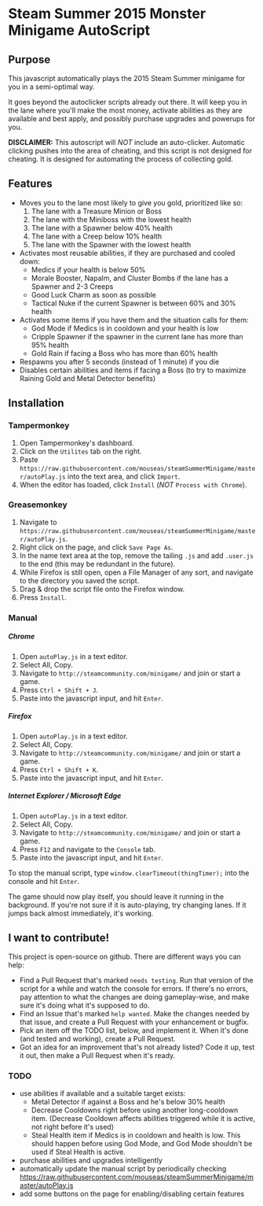 # Steam Summer 2015 Monster Minigame AutoScript #

## Purpose ##

This javascript automatically plays the 2015 Steam Summer minigame for you in a semi-optimal way.

It goes beyond the autoclicker scripts already out there. It will keep you in the lane where you'll make the most money, activate abilities as they are available and best apply, and possibly purchase upgrades and
powerups for you.

**DISCLAIMER:** This autoscript will *NOT* include an auto-clicker. Automatic clicking pushes into the area of cheating, and this script is not designed for cheating. It is designed for automating the process of collecting gold.

## Features ##

- Moves you to the lane most likely to give you gold, prioritized like so:
	1. The lane with a Treasure Minion or Boss
	2. The lane with the Miniboss with the lowest health
	3. The lane with a Spawner below 40% health
	4. The lane with a Creep below 10% health
	5. The lane with the Spawner with the lowest health
- Activates most reusable abilities, if they are purchased and cooled down:
	- Medics if your health is below 50%
	- Morale Booster, Napalm, and Cluster Bombs if the lane has a Spawner and 2-3 Creeps
	- Good Luck Charm as soon as possible
	- Tactical Nuke if the current Spawner is between 60% and 30% health
- Activates some items if you have them and the situation calls for them:
	- God Mode if Medics is in cooldown and your health is low
	- Cripple Spawner if the spawner in the current lane has more than 95% health
	- Gold Rain if facing a Boss who has more than 60% health
- Respawns you after 5 seconds (instead of 1 minute) if you die
- Disables certain abilities and items if facing a Boss (to try to maximize Raining Gold and Metal Detector benefits)

## Installation ##

### Tampermonkey ###

1. Open Tampermonkey's dashboard.
2. Click on the `Utilites` tab on the right.
3. Paste `https://raw.githubusercontent.com/mouseas/steamSummerMinigame/master/autoPlay.js` into the text area, and click `Import`.
4. When the editor has loaded, click `Install` (*NOT* `Process with Chrome`).

### Greasemonkey ###

1. Navigate to `https://raw.githubusercontent.com/mouseas/steamSummerMinigame/master/autoPlay.js`.
2. Right click on the page, and click `Save Page As`.
3. In the name text area at the top, remove the tailing `.js` and add `.user.js` to the end (this may be redundant in the future).
4. While Firefox is still open, open a File Manager of any sort, and navigate to the directory you saved the script.
5. Drag & drop the script file onto the Firefox window.
6. Press `Install`.

### Manual ###

##### Chrome #####
1. Open `autoPlay.js` in a text editor.
2. Select All, Copy.
3. Navigate to `http://steamcommunity.com/minigame/` and join or start a game.
4. Press `Ctrl + Shift + J`.
5. Paste into the javascript input, and hit `Enter`.

##### Firefox #####
1. Open `autoPlay.js` in a text editor.
2. Select All, Copy.
3. Navigate to `http://steamcommunity.com/minigame/` and join or start a game.
4. Press `Ctrl + Shift + K`.
5. Paste into the javascript input, and hit `Enter`.

##### Internet Explorer / Microsoft Edge #####
1. Open `autoPlay.js` in a text editor.
2. Select All, Copy.
3. Navigate to `http://steamcommunity.com/minigame/` and join or start a game.
4. Press `F12` and navigate to the `Console` tab.
5. Paste into the javascript input, and hit `Enter`.

To stop the manual script, type `window.clearTimeout(thingTimer);` into the console and hit `Enter`.

The game should now play itself, you should leave it running in the background. If you're not sure if it is auto-playing, try changing lanes. If it jumps back almost immediately, it's working.

## I want to contribute! ##

This project is open-source on github. There are different ways you can help:

- Find a Pull Request that's marked `needs testing`. Run that version of the script for a while and watch the console for errors. If there's no errors, pay attention to what the changes are doing gameplay-wise, and make sure it's doing what it's supposed to do.
- Find an Issue that's marked `help wanted`. Make the changes needed by that issue, and create a Pull Request with your enhancement or bugfix.
- Pick an item off the TODO list, below, and implement it. When it's done (and tested and working), create a Pull Request.
- Got an idea for an improvement that's not already listed? Code it up, test it out, then make a Pull Request when it's ready.

### TODO ###

- use abilities if available and a suitable target exists:
	 - Metal Detector if against a Boss and he's below 30% health
	 - Decrease Cooldowns right before using another long-cooldown item. (Decrease Cooldown affects abilities triggered while it is active, not right before it's used)
	 - Steal Health item if Medics is in cooldown and health is low. This should happen before using God Mode, and God Mode shouldn't be used if Steal Health is active.
- purchase abilities and upgrades intelligently
- automatically update the manual script by periodically checking https://raw.githubusercontent.com/mouseas/steamSummerMinigame/master/autoPlay.js
- add some buttons on the page for enabling/disabling certain features